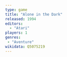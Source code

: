 ```yaml
---
type: game
title: "Alone in the Dark"
released: 1994
editors: 
  - "Atari"
players: 1
genres:
 - "Aventure"
wikidata: Q5075219
---
```

